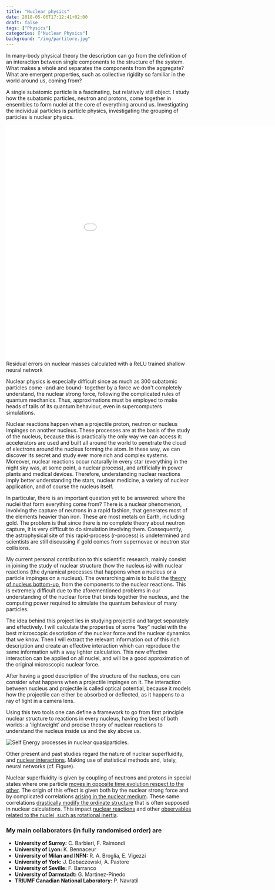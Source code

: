 ```yaml
---
title: "Nuclear physics"
date: 2018-05-06T17:12:41+02:00
draft: false
tags: ["Physics"]
categories: ["Nuclear Physics"]
background: "/img/partitore.jpg"
---
```


In many-body physical theory the description can go from the definition of an interaction between single components to the structure of the system. What makes a whole and separates the components from the aggregate? What are emergent properties, such as collective rigidity so familiar in the world around us, coming from?

A single subatomic particle is a fascinating, but relatively still object. I study how the subatomic particles, neutron and protons, come together in ensembles to form nuclei at the core of everything around us. Investigating the individual particles is particle physics, investigating the grouping of particles is nuclear physics.

<iframe width="1024" height="640" src="/img/chart_relu.html" frameborder="0" allowfullscreen></iframe>
<figcaption class="image-caption">Residual errors on nuclear masses calculated with a ReLU trained shallow neural network</figcaption>

Nuclear physics is especially difficult since as much as 300 subatomic particles come -and are bound- together by a force we don't completely understand, the nuclear strong force, following the complicated rules of quantum mechanics. Thus, approximations must be employed to make heads of tails of its quantum behaviour, even in supercomputers simulations.

Nuclear reactions happen when a projectile proton, neutron or nucleus impinges on another nucleus. These processes are at the basis of the study of the nucleus, because this is practically the only way we can access it: accelerators are used and built all around the world to penetrate the cloud of electrons around the nucleus forming the atom. In these way, we can discover its secret and study ever more rich and complex systems. Moreover, nuclear reactions occur naturally in every star (everything in the night sky was, at some point, a nuclear process), and artificially in power plants and medical devices. Therefore, understanding nuclear reactions imply better understanding the stars, nuclear medicine, a variety of nuclear application, and of course the nucleus itself.

In particular, there is an important question yet to be answered: where the nuclei that form everything come from? There is a nuclear phenomenon, involving the capture of neutrons in a rapid fashion, that generates most of the elements heavier than iron. These are most metals on Earth, including gold. The problem is that since there is no complete theory about neutron capture, it is very difficult to do simulation involving them. Consequently, the astrophysical site of this rapid-process (r-process) is undetermined and scientists are still discussing if gold comes from supernovae or neutron star collisions.

My current personal contribution to this scientific research, mainly consist in joining the study of nuclear structure (how the nucleus is) with nuclear reactions (the dynamical processes that happens when a nucleus or a particle impinges on a nucleus). The overarching aim is to build the [theory of nucleus bottom-up](https://arxiv.org/abs/1612.01478), from the components to the nuclear reactions</a>. This is extremely difficult due to the aforementioned problems in our understanding of the nuclear force that binds together the nucleus, and the computing power required to simulate the quantum behaviour of many particles.

The idea behind this project lies in studying projectile and target separately and effectively. I will calculate the properties of some “key” nuclei with the best microscopic description of the nuclear force and the nuclear dynamics that we know. Then I will extract the relevant information out of this rich description and create an effective interaction which can reproduce the same information with a way lighter calculation. This new effective interaction can be applied on all nuclei, and will be a good approximation of the original microscopic nuclear force.

After having a good description of the structure of the nucleus, one can consider what happens when a projectile impinges on it. The interaction between nucleus and projectile is called optical potential, because it models how the projectile can either be absorbed or deflected, as it happens to a ray of light in a camera lens.

Using this two tools one can define a framework to go from first principle nuclear structure to reactions in every nucleus, having the best of both worlds: a 'lightweight' and precise theory of nuclear reactions to understand the nucleus inside us and the sky above us.

![Self Energy processes in nuclear quasiparticles.](/img/SelfEnergy.png)

Other present and past studies regard the nature of nuclear superfluidity, and [nuclear interactions](https://arxiv.org/abs/1611.09311). Making use of statistical methods and, lately, neural networks (cf. Figure).

Nuclear superfluidity is given by coupling of neutrons and protons in special states where one particle [moves in opposite time evolution respect to the other](https://arxiv.org/abs/1705.11083). The origin of this effect is given both by the nuclear strong force and by complicated correlations [arising in the nuclear medium](https://arxiv.org/abs/1404.7365). These same correlations [drastically modify the ordinate structure](https://arxiv.org/abs/1504.05335) that is often supposed in nuclear calculations. This impact [nuclear reactions](https://arxiv.org/abs/1404.1317) and other [observables related to the nuclei, such as rotational inertia](https://arxiv.org/abs/1107.0251).

### My main collaborators (in fully randomised order) are
- **University of Surrey:**
C. Barbieri, F. Raimondi
- **University of Lyon:**
K. Bennaceur
- **University of Milan and INFN:**
R. A. Broglia, E. Vigezzi
- **University of York:**
J. Dobaczewski, A. Pastore
- **University of Seville:**
F. Barranco
- **University of Darmstadt:**
G. Martinez-Pinedo
- **TRIUMF Canadian National Laboratory:**
P. Navratil
